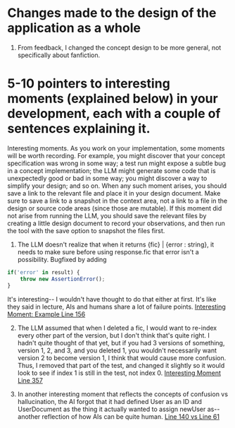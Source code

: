 # Changes made to the design of the application as a whole
1. From feedback, I changed the concept design to be more general, not specifically about fanfiction.

# 5-10 pointers to interesting moments (explained below) in your development, each with a couple of sentences explaining it.

Interesting moments. As you work on your implementation, some moments will be worth recording. For example, you might discover that your concept specification was wrong in some way; a test run might expose a subtle bug in a concept implementation; the LLM might generate some code that is unexpectedly good or bad in some way; you might discover a way to simplify your design; and so on. When any such moment arises, you should save a link to the relevant file and place it in your design document. Make sure to save a link to a snapshot in the context area, not a link to a file in the design or source code areas (since those are mutable). If this moment did not arise from running the LLM, you should save the relevant files by creating a little design document to record your observations, and then run the tool with the save option to snapshot the files first.

1. The LLM doesn't realize that when it returns {fic} | {error : string}, it needs to make sure before using response.fic that error isn't a possibility.
Bugfixed by adding
```typescript
if('error' in result) {
    throw new AssertionError();
}
```
It's interesting-- I wouldn't have thought to do that either at first. It's like they said in lecture, AIs and humans share a lot of failure points.
[Interesting Moment: Example Line 156](../../context/design/concepts/Library/LibraryTests.md/steps/response.25cbe77e.md)

2. The LLM assumed that when I deleted a fic, I would want to re-index every other part of the version, but I don't think that's quite right. I hadn't quite thought of that yet, but if you had 3 versions of something, version 1, 2, and 3, and you deleted 1, you wouldn't necessarily want version 2 to become version 1, I think that would cause more confusion. Thus, I removed that part of the test, and changed it slightly so it would look to see if index 1 is still in the test, not index 0.
[Interesting Moment Line 357](../../context/design/concepts/Library/LibraryTests.md/steps/response.d2b6e457.md)

3. In another interesting moment that reflects the concepts of confusion vs hallucination, the AI forgot that it had defined User as an ID and UserDocument as the thing it actually wanted to assign newUser as-- another reflection of how AIs can be quite human.
[Line 140 vs Line 61](../../context/design/concepts/UserAuthentication/implementation.md/steps/response.fc596a61.md)
